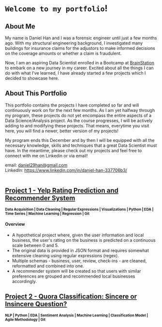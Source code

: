 # `Welcome to my portfolio`!

## About Me
My name is Daniel Han and I was a forensic engineer until just a few months ago. With my structural engineering background, I investigated many buildings for insurance claims for the adjustors to make informed decisions on the coverage amounts or whether a claim is fraudulent.

Now, I am an aspiring Data Scientist enrolled in a Bootcamp at [BrainStation](https://brainstation.io/course/online/remote-data-science-bootcamp) to embark on a new journey in my career. Excited about all the things I can do with what I've learned, I have already started a few projects which I decided to showcase here.    

## About This Portfolio
This portfolio contains the projects I have completed so far and will continuously work on for the next few months. As I am yet halfway through my program, these projects do not yet encompass the entire aspects of a Data Science/Analysis project. As the course progresses, I will be actively adding to and modifying these projects. That means, everytime you visit here, you will find a newer, better version of my projects!

My program ends this December and by then I will be equipped with all the necessary knowledge, skills and techniques that a great Data Scientist must have. In the meantime, please check out my projects and feel free to connect with me on Linkedin or via email!

email: daniel29han@gmail.com <br>
LinkedIn: https://www.linkedin.com/in/daniel-han-337706b3/
<br><br>
## [Project 1 - Yelp Rating Prediction and Recommender System](https://github.com/daniel29han/portfolio/tree/main/Projects/Yelp)
<sub>**Data Acquisition | Data Cleaning | Regular Expressions | Visualizations | Python | EDA | Time Series | Machine Learning | Regression | Git**</sub>
<br>
#### Overview
- A hypothetical project where, given the user information and local business, the user's rating on the business is predicted on a continuous scale between 0 and 5.
- The original data is provided in JSON format and requires somewhat extensive cleaning using regular expressions (regex).
- Multiple schemas - business, user, review, check-ins - are cleaned, reformatted and combined into one. 
- A recommender system will be created so that users with similar preferences are grouped and recommended local businesses accordingly.

## [Project 2 - Quora Classification: Sincere or Insincere Question?](https://github.com/daniel29han/portfolio/tree/main/Projects/Quora)
<sub>**NLP | Python | EDA | Sentiment Analysis | Machine Learning | Classification Model | Agile Methodology | Git**</sub>

